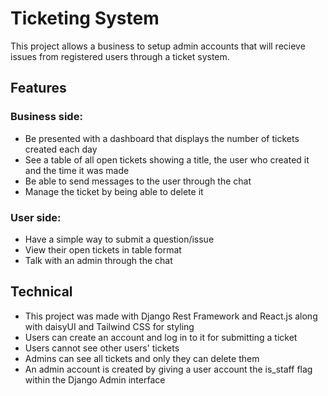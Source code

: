 # Ticketing System

This project allows a business to setup admin accounts that will recieve issues from registered users through a ticket system.

## Features

### Business side:
* Be presented with a dashboard that displays the number of tickets created each day
* See a table of all open tickets showing a title, the user who created it and the time it was made
* Be able to send messages to the user through the chat
* Manage the ticket by being able to delete it

### User side:
* Have a simple way to submit a question/issue 
* View their open tickets in table format
* Talk with an admin through the chat

## Technical

* This project was made with Django Rest Framework and React.js along with daisyUI and Tailwind CSS for styling
* Users can create an account and log in to it for submitting a ticket
* Users cannot see other users' tickets
* Admins can see all tickets and only they can delete them
* An admin account is created by giving a user account the is_staff flag within the Django Admin interface

